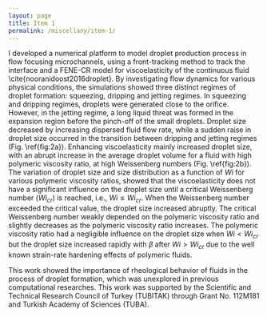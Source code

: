 ```yaml
---
layout: page
title: Item 1
permalink: /miscellany/item-1/
---
```


I developed a numerical platform to model droplet production process in flow focusing microchannels, using a front-tracking method to track the interface and a FENE-CR model for viscoelasticity of the continuous fluid \cite{nooranidoost2016droplet}. By investigating flow dynamics for various physical conditions, the simulations showed three distinct regimes of droplet formation: squeezing, dripping and jetting regimes. In squeezing and dripping regimes, droplets were generated close to the orifice. However, in the jetting regime, a long liquid threat was formed in the expansion region before the pinch-off of the small droplets. Droplet size decreased by increasing dispersed fluid flow rate, while a sudden raise in droplet size occurred in the transition between dripping and jetting regimes (Fig. \ref{fig:2a}). Enhancing viscoelasticity mainly increased droplet size, with an abrupt increase in the average droplet volume for a fluid with high polymeric viscosity ratio, at high Weissenberg numbers (Fig. \ref{fig:2b}). The variation of droplet size and size distribution as a function of $Wi$ for various polymeric viscosity ratios, showed that the viscoelasticity does not have a significant influence on the droplet size until a critical Weissenberg number ($Wi_{cr}$) is reached, i.e., $Wi\le Wi_{cr}$. When the Weissenberg number exceeded the critical value, the droplet size increased abruptly. The critical Weissenberg number weakly depended on the polymeric viscosity ratio and slightly decreases as the polymeric viscosity ratio increases. The polymeric viscosity ratio had a negligible influence on the droplet size when $Wi<Wi_{cr}$ but the droplet size increased rapidly with $\beta$ after $Wi > Wi_{cr}$ due to the well known strain-rate hardening effects of polymeric fluids.

This work showed the importance of rheological behavior of fluids in the process of droplet formation, which was unexplored in previous computational researches. This work was supported by the Scientific and Technical Research Council of Turkey (TUBITAK) through Grant No. 112M181 and Turkish Academy of Sciences (TUBA).
